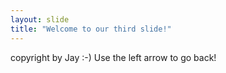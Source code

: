 ```yaml
---
layout: slide
title: "Welcome to our third slide!"
---
```

copyright by Jay :-)
Use the left arrow to go back!
